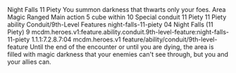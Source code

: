 <ability>
  <name>Night Falls</name>
  <cost>11 Piety</cost>
  <flavor>You summon darkness that thwarts only your foes.</flavor>
  <keywords>
    <keyword>Area</keyword>
    <keyword>Magic</keyword>
    <keyword>Ranged</keyword>
  </keywords>
  <type>Main action</type>
  <distance>5 cube within 10</distance>
  <target>Special</target>
  <metadata>
    <class>conduit</class>
    <cost>11 Piety</cost>
    <cost_amount>11</cost_amount>
    <cost_resource>Piety</cost_resource>
    <feature_type>ability</feature_type>
    <file_dpath>Conduit/9th-Level Features</file_dpath>
    <item_id>night-falls-11-piety</item_id>
    <item_index>04</item_index>
    <item_name>Night Falls (11 Piety)</item_name>
    <level>9</level>
    <scc>mcdm.heroes.v1:feature.ability.conduit.9th-level-feature:night-falls-11-piety</scc>
    <scdc>1.1.1:7.2.8.7:04</scdc>
    <source>mcdm.heroes.v1</source>
    <type>feature/ability/conduit/9th-level-feature</type>
  </metadata>
  <effects>
    <effect type="mundane">Until the end of the encounter or until you are dying, the area is filled with magic darkness that your enemies can&apos;t see through, but you and your allies can.</effect>
  </effects>
</ability>

